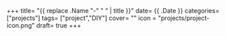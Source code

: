 +++
title= "{{ replace .Name "-" " " | title }}"
date= {{ .Date }}
categories= ["projects"]
tags= ["project","DIY"]
cover= ""
icon = "projects/project-icon.png"
draft= true
+++
